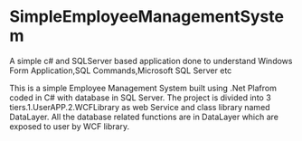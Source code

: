 # SimpleEmployeeManagementSystem
A simple c# and SQLServer based application done to understand Windows Form Application,SQL Commands,Microsoft SQL Server etc

This is a simple Employee Management System built using .Net Plafrom coded in C# with database in SQL Server.
The project is divided into 3 tiers.1.UserAPP.2.WCFLibrary as web Service and class library named DataLayer.
All the database related functions are in DataLayer which are exposed to user by WCF library.


